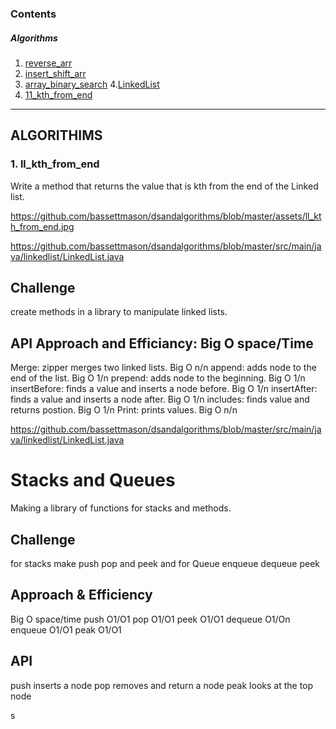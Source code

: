 <a id="contents"></a>

### Contents <br>

##### Algorithms <br>

1. [reverse_arr](#reverse_arr)
2. [insert_shift_arr](#insert_shift_arr)
3. [array_binary_search](#array_binary_search)
4.[LinkedList](#LinkedList)
5. [11_kth_from_end](#ll_kth_from_end)


---

## ALGORITHIMS


<a id="ll_kth_from_end"></a>
### 1. ll_kth_from_end <br>

Write a method that returns the value that is kth from the end of the Linked list.<br>


https://github.com/bassettmason/dsandalgorithms/blob/master/assets/ll_kth_from_end.jpg<br>

https://github.com/bassettmason/dsandalgorithms/blob/master/src/main/java/linkedlist/LinkedList.java



## Challenge
create methods in a library to manipulate linked lists.



## API   Approach and Efficiancy: Big O space/Time
Merge: zipper merges two linked lists. Big O n/n
append: adds node to the end of the list. Big O 1/n
prepend: adds node to the beginning. Big O 1/n
insertBefore: finds a value and inserts a node before. Big O 1/n
insertAfter: finds a value and inserts a node after. Big O 1/n
includes: finds value and returns postion. Big O 1/n
Print: prints values. Big O n/n

https://github.com/bassettmason/dsandalgorithms/blob/master/src/main/java/linkedlist/LinkedList.java

# Stacks and Queues
Making a library of functions for stacks and methods.

## Challenge
for stacks make push pop and peek and for Queue enqueue dequeue peek

## Approach & Efficiency
Big O space/time
push  O1/O1
pop   O1/O1
peek  O1/O1
dequeue O1/On
enqueue O1/O1
peak O1/O1

## API
push inserts a node
pop removes and return a node
peak looks at the top node

s